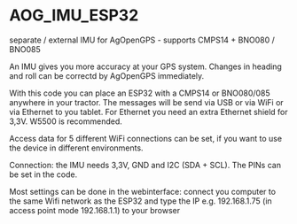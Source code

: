 # AOG_IMU_ESP32
separate / external IMU for AgOpenGPS - supports CMPS14 + BNO080 / BNO085

An IMU gives you more accuracy at your GPS system. Changes in heading and roll can be correctd by AgOpenGPS immediately.

With this code you can place an ESP32 with a CMPS14 or BNO080/085 anywhere in your tractor. The messages will be send via USB or via WiFi or via Ethernet to you tablet.
For Ethernet you need an extra Ethernet shield for 3,3V. W5500 is recommended.

Access data for 5 different WiFi connections can be set, if you want to use the device in different environments.  

Connection: the IMU needs 3,3V, GND and I2C (SDA + SCL). The PINs can be set in the code.

Most settings can be done in the webinterface: connect you computer to the same Wifi network as the ESP32 and type the IP e.g. 192.168.1.75 (in access point mode 192.168.1.1) to your browser
